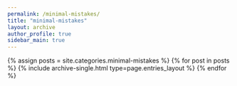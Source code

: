 ```yaml
---
permalink: /minimal-mistakes/
title: "minimal-mistakes"
layout: archive
author_profile: true
sidebar_main: true
---
```


{% assign posts = site.categories.minimal-mistakes %}
{% for post in posts %} {% include archive-single.html type=page.entries_layout %} {% endfor %}
